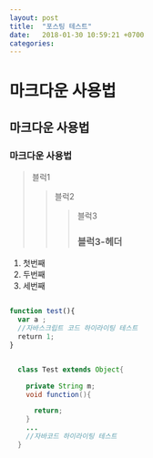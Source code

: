 ```yaml
---
layout: post
title:  "포스팅 테스트"
date:   2018-01-30 10:59:21 +0700
categories:
---
```

# 마크다운 사용법
## 마크다운 사용법
### 마크다운 사용법
>블럭1
>>블럭2
>>>블럭3
>>>### 블럭3-헤더
1. 첫번째
2. 두번째
3. 세번째

```javascript

function test(){
  var a ;
  //자바스크립트 코드 하이라이팅 테스트
  return 1;
}
```

```java

  class Test extends Object{

    private String m;
    void function(){

      return;
    }
    ...
    //자바코드 하이라이팅 테스트
  }
```

